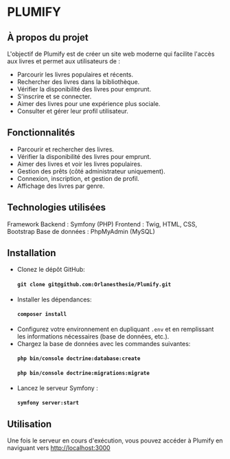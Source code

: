 # PLUMIFY
## À propos du projet
L'objectif de Plumify est de créer un site web moderne qui facilite l'accès aux livres et permet aux utilisateurs de :
* Parcourir les livres populaires et récents.
* Rechercher des livres dans la bibliothèque.
* Vérifier la disponibilité des livres pour emprunt.
* S'inscrire et se connecter.
* Aimer des livres pour une expérience plus sociale.
* Consulter et gérer leur profil utilisateur.

## Fonctionnalités
* Parcourir et rechercher des livres.
* Vérifier la disponibilité des livres pour emprunt.
* Aimer des livres et voir les livres populaires.
* Gestion des prêts (côté administrateur uniquement).
* Connexion, inscription, et gestion de profil.
* Affichage des livres par genre.

## Technologies utilisées
Framework Backend : Symfony (PHP)
Frontend : Twig, HTML, CSS, Bootstrap
Base de données : PhpMyAdmin (MySQL)

## Installation
* Clonez le dépôt GitHub:
  #### `git clone git@github.com:Orlanesthesie/Plumify.git`
* Installer les dépendances:
  #### `composer install`
* Configurez votre environnement en dupliquant `.env` et en remplissant les informations nécessaires (base de données, etc.).
* Chargez la base de données avec les commandes suivantes:
    #### `php bin/console doctrine:database:create`   
    #### `php bin/console doctrine:migrations:migrate`
* Lancez le serveur Symfony :
    #### `symfony server:start`

## Utilisation
Une fois le serveur en cours d'exécution, vous pouvez accéder à Plumify en naviguant vers [http://localhost:3000](http://localhost:3000)
